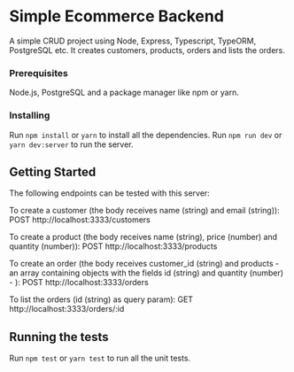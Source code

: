 # Simple Ecommerce Backend

A simple CRUD project using Node, Express, Typescript, TypeORM, PostgreSQL etc. It creates customers, products, orders and lists the orders.

### Prerequisites

Node.js, PostgreSQL and a package manager like npm or yarn.

### Installing

Run `npm install` or `yarn` to install all the dependencies.
Run `npm run dev` or `yarn dev:server` to run the server.

## Getting Started

The following endpoints can be tested with this server:

To create a customer (the body receives name (string) and email (string)):
    POST http://localhost:3333/customers

To create a product (the body receives name (string), price (number) and quantity (number)):
    POST http://localhost:3333/products

To create an order (the body receives customer_id (string) and products - an array containing objects with the fields id (string) and quantity (number) - ):
    POST http://localhost:3333/orders

To list the orders (id (string) as query param):
    GET http://localhost:3333/orders/:id

## Running the tests

Run `npm test` or `yarn test` to run all the unit tests.
